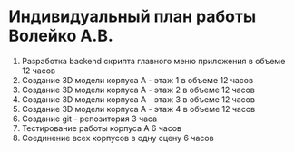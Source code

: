 # Индивидуальный план работы Волейко А.В.

1. Разработка backend скрипта главного меню приложения  в объеме 12 часов
2. Создание 3D модели корпуса А - этаж 1  в объеме 12 часов
2. Создание 3D модели корпуса А - этаж 2  в объеме 12 часов
2. Создание 3D модели корпуса А - этаж 3  в объеме 12 часов
2. Создание 3D модели корпуса А - этаж 4  в объеме 12 часов
2. Создание git - репозитория 3 часа
2. Тестирование работы корпуса А 6 часов
2. Соединение всех корпусов в одну сцену 6 часов
